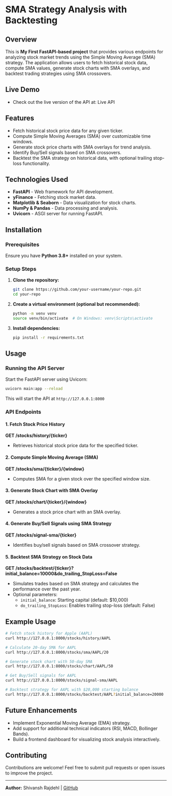 # SMA Strategy Analysis with Backtesting

## Overview

This is **My First FastAPI-based project** that provides various endpoints for analyzing stock market trends using the Simple Moving Average (SMA) strategy. The application allows users to fetch historical stock data, compute SMA values, generate stock charts with SMA overlays, and backtest trading strategies using SMA crossovers.

## Live Demo

- Check out the live version of the API at: Live API

## Features

- Fetch historical stock price data for any given ticker.
- Compute Simple Moving Averages (SMA) over customizable time windows.
- Generate stock price charts with SMA overlays for trend analysis.
- Identify Buy/Sell signals based on SMA crossovers.
- Backtest the SMA strategy on historical data, with optional trailing stop-loss functionality.

## Technologies Used

- **FastAPI** - Web framework for API development.
- **yFinance** - Fetching stock market data.
- **Matplotlib & Seaborn** - Data visualization for stock charts.
- **NumPy & Pandas** - Data processing and analysis.
- **Uvicorn** - ASGI server for running FastAPI.

## Installation

### Prerequisites

Ensure you have **Python 3.8+** installed on your system.

### Setup Steps

1. **Clone the repository:**
   ```bash
   git clone https://github.com/your-username/your-repo.git
   cd your-repo
   ```
2. **Create a virtual environment (optional but recommended):**
   ```bash
   python -m venv venv
   source venv/bin/activate  # On Windows: venv\Scripts\activate
   ```
3. **Install dependencies:**
   ```bash
   pip install -r requirements.txt
   ```

## Usage

### Running the API Server

Start the FastAPI server using Uvicorn:

```bash
uvicorn main:app --reload
```

This will start the API at `http://127.0.0.1:8000`

### API Endpoints

#### 1. Fetch Stock Price History

**GET /stocks/history/{ticker}**

- Retrieves historical stock price data for the specified ticker.

#### 2. Compute Simple Moving Average (SMA)

**GET /stocks/sma/{ticker}/{window}**

- Computes SMA for a given stock over the specified window size.

#### 3. Generate Stock Chart with SMA Overlay

**GET /stocks/chart/{ticker}/{window}**

- Generates a stock price chart with an SMA overlay.

#### 4. Generate Buy/Sell Signals using SMA Strategy

**GET /stocks/signal-sma/{ticker}**

- Identifies buy/sell signals based on SMA crossover strategy.

#### 5. Backtest SMA Strategy on Stock Data

**GET /stocks/backtest/{ticker}?initial\_balance=10000&do\_trailing\_StopLoss=False**

- Simulates trades based on SMA strategy and calculates the performance over the past year.
- Optional parameters:
  - `initial_balance`: Starting capital (default: \$10,000)
  - `do_trailing_StopLoss`: Enables trailing stop-loss (default: False)

## Example Usage

```bash
# Fetch stock history for Apple (AAPL)
curl http://127.0.0.1:8000/stocks/history/AAPL

# Calculate 20-day SMA for AAPL
curl http://127.0.0.1:8000/stocks/sma/AAPL/20

# Generate stock chart with 50-day SMA
curl http://127.0.0.1:8000/stocks/chart/AAPL/50

# Get Buy/Sell signals for AAPL
curl http://127.0.0.1:8000/stocks/signal-sma/AAPL

# Backtest strategy for AAPL with $20,000 starting balance
curl http://127.0.0.1:8000/stocks/backtest/AAPL?initial_balance=20000
```

## Future Enhancements

- Implement Exponential Moving Average (EMA) strategy.
- Add support for additional technical indicators (RSI, MACD, Bollinger Bands).
- Build a frontend dashboard for visualizing stock analysis interactively.

## Contributing

Contributions are welcome! Feel free to submit pull requests or open issues to improve the project.

---

**Author:** Shivansh Rajdehl | [GitHub](https://github.com/Shivansh-Raj)


